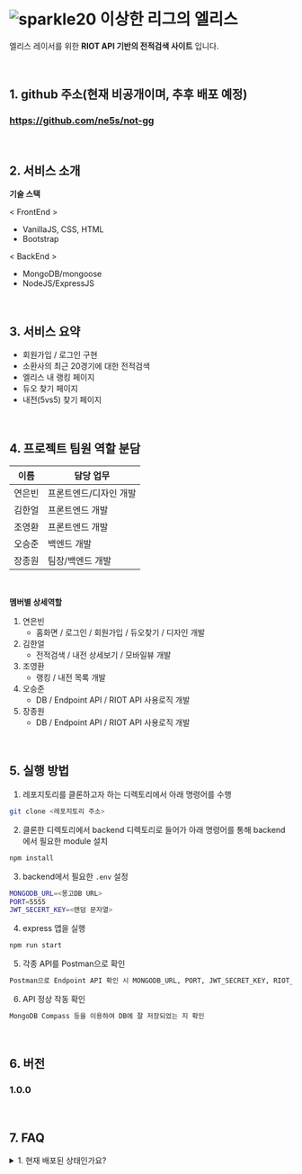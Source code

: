 # ![sparkle20](https://user-images.githubusercontent.com/30680187/176836739-8dfc226b-d3a1-4e48-8d46-c69a4599aa57.png) 이상한 리그의 엘리스

<div>

엘리스 레이서를 위한 **RIOT API 기반의 전적검색 사이트** 입니다.

</div>

<br />

## 1. github 주소(현재 비공개이며, 추후 배포 예정)

### https://github.com/ne5s/not-gg

<br />

## 2. 서비스 소개

**기술 스택** <br />

< FrontEnd >
   * VanillaJS, CSS, HTML
   * Bootstrap

< BackEnd >
   * MongoDB/mongoose
   * NodeJS/ExpressJS
      
<br />

## 3. 서비스 요약


* 회원가입 / 로그인 구현
* 소환사의 최근 20경기에 대한 전적검색
* 엘리스 내 랭킹 페이지
* 듀오 찾기 페이지
* 내전(5vs5) 찾기 페이지


<br />

## 4. 프로젝트 팀원 역할 분담

| 이름 | 담당 업무 |
| ------ | ------ |
| 연은빈 | 프론트엔드/디자인 개발 |
| 김한얼 | 프론트엔드 개발 |
| 조영환 | 프론트엔드 개발 |
| 오승준 | 백엔드 개발 |
| 장종원 | 팀장/백엔드 개발 |

<br />

**멤버별 상세역할**
<br />
1. 연은빈
    * 홈화면 / 로그인 / 회원가입 / 듀오찾기 / 디자인 개발
3. 김한얼
    * 전적검색 / 내전 상세보기 / 모바일뷰 개발
4. 조영환
    * 랭킹 / 내전 목록 개발
5. 오승준
    * DB / Endpoint API / RIOT API 사용로직 개발
6. 장종원
    * DB / Endpoint API / RIOT API 사용로직 개발

<br />

## 5. 실행 방법

1. 레포지토리를 클론하고자 하는 디렉토리에서 아래 명령어를 수행

```bash
git clone <레포지토리 주소>
```


2. 클론한 디렉토리에서 backend 디렉토리로 들어가 아래 명령어를 통해 backend에서 필요한 module 설치

```bash
npm install
```


3. backend에서 필요한 `.env` 설정

```bash
MONGODB_URL=<몽고DB URL>
PORT=5555
JWT_SECERT_KEY=<랜덤 문자열>
```


4. express 앱을 실행

```bash
npm run start
```

5. 각종 API를 Postman으로 확인
```bash
Postman으로 Endpoint API 확인 시 MONGODB_URL, PORT, JWT_SECRET_KEY, RIOT_API_KEY 정상인지 확인
```

6. API 정상 작동 확인
```bash
MongoDB Compass 등을 이용하여 DB에 잘 저장되었는 지 확인
```
<br>

## 6. 버전
### 1.0.0

<br>

## 7. FAQ
<details><summary>1. 현재 배포된 상태인가요?</summary>

  <p>
    현재 배포는 아직 되어있지 않으며, 개발완료 시 github pages를 통해 배포예정입니다.
  </p>

</details>
